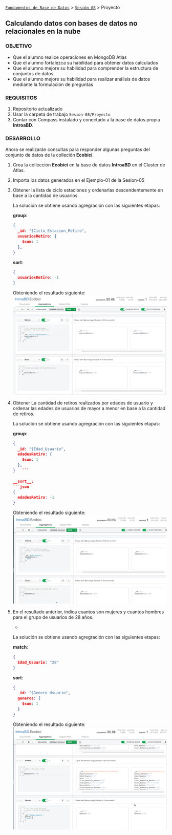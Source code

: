 [`Fundamentos de Base de Datos`](../../Readme.md) > [`Sesión 08`](../Readme.md) > Proyecto
## Calculando datos con bases de datos no relacionales en la nube

### OBJETIVO
- Que el alumno realice operaciones en MongoDB Atlas
- Que el alumno fortalezca su habilidad para obtener datos calculados
- Que el alumno mejore su habilidad para comprender la estructura de conjuntos de datos.
- Que el alumno mejore su habilidad para realizar análisis de datos mediante la formulación de preguntas

### REQUISITOS
1. Repositorio actualizado
1. Usar la carpeta de trabajo `Sesion-08/Proyecto`
1. Contar con Compass instalado y conectado a la base de datos propia __IntroaBD__.

### DESARROLLO
Ahora se realizarán consultas para responder algunas preguntas del conjunto de datos de la colleción __Ecobici__.

1. Crea la collección __Ecobici__ en la base de datos __IntroaBD__ en el Cluster de Atlas.

2. Importa los datos generados en el Ejemplo-01 de la Sesion-05

3. Obtener la lista de ciclo estaciones y ordenarlas descendentemente en base a la cantidad de usuarios.

   La solución se obtiene usando agregración con las siguientes etapas:

   __group__:
   ```json
   {
     _id: "$Ciclo_Estacion_Retiro",
     usuariosRetiro: {
       $sum: 1
     },
   }
   ```

   __sort__:
   ```json
   {
     usuariosRetiro: -1
   }
   ```

   Obteniendo el resultado siguiente:
   ![Resultados](assets/resultados-01.png)

1. Obtener La cantidad de retiros realizados por edades de usuario y ordenar las edades de usuarios de mayor a menor en base a la cantidad de retiros.

   La solución se obtiene usando agregración con las siguientes etapas:

   __group__:
   ```json
   {
     _id: "$Edad_Usuario",
     edadesRetiro: {
       $sum: 1
     },
   }   ```

   __sort__:
   ```json
   {
     edadesRetiro: -1
   }
   ```

   Obteniendo el resultado siguiente:
   ![Resultados](assets/resultados-02.png)

1. En el resultado anterior, indica cuantos son mujeres y cuantos hombres para el grupo de usuarios de 28 años.

   -
   La solución se obtiene usando agregración con las siguientes etapas:

   __match__:
   ```json
   {
     Edad_Usuario: "28"
   }
   ```

   __sort__:
   ```json
   {
     _id: "$Genero_Usuario",
     generos: {
       $sum: 1
     }
   }
   ```

   Obteniendo el resultado siguiente:
   ![Resultados](assets/resultados-03.png)
